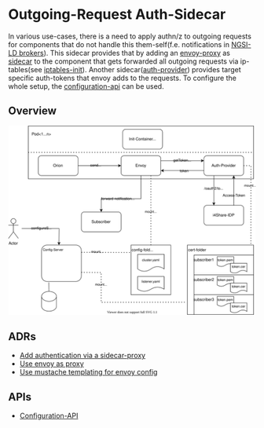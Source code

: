 # Outgoing-Request Auth-Sidecar

In various use-cases, there is a need to apply authn/z to outgoing requests for components that do not handle this them-self(f.e. notifications in
[NGSI-LD brokers](https://github.com/FIWARE/context.Orion-LD)). This sidecar provides that by adding an [envoy-proxy](https://www.envoyproxy.io) 
as [sidecar](https://www.oreilly.com/library/view/designing-distributed-systems/9781491983638/ch02.html) to the component that gets forwarded all 
outgoing requests via ip-tables(see [iptables-init](./iptables-init)). Another sidecar([auth-provider](./auth-provider)) provides target specific auth-tokens
that envoy adds to the requests. To configure the whole setup, the [configuration-api](./subscriber-config-api) can be used.

## Overview

![Proxy-Architecture](./doc/arch-overview.svg)

## ADRs

- [Add authentication via a sidecar-proxy](./doc/adr/sidecar-based-auth.md)
- [Use envoy as proxy](./doc/adr/choose-proxy.md)
- [Use mustache templating for envoy config](./doc/adr/mustache-templating.md)

## APIs

- [Configuration-API](./subscriber-config-api/api/api.yaml)